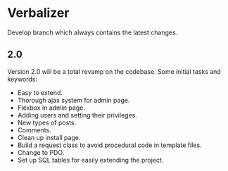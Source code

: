# Verbalizer
Develop branch which always contains the latest changes.

## 2.0
Version 2.0 will be a total revamp on the codebase. Some initial tasks and keywords:
- Easy to extend.
- Thorough ajax system for admin page.
- Flexbox in admin page.
- Adding users and setting their privileges.
- New types of posts.
- Comments.
- Clean up install page.
- Build a request class to avoid procedural code in template files.
- Change to PDO.
- Set up SQL tables for easily extending the project.
